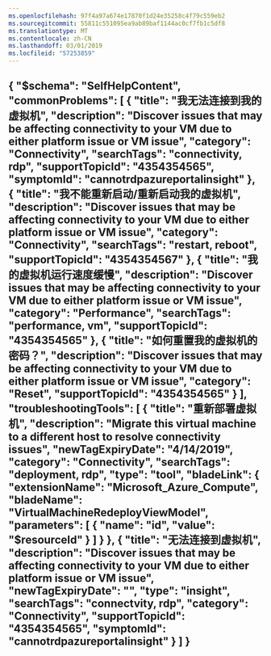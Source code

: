 ```yaml
---
ms.openlocfilehash: 97f4a97a674e17870f1d24e35258c4f79c559eb2
ms.sourcegitcommit: 55811c551095ea9ab89baf1144ac0cf7fb1c5df8
ms.translationtype: MT
ms.contentlocale: zh-CN
ms.lasthandoff: 03/01/2019
ms.locfileid: "57253859"
---
```

<properties
pageTitle="最重要的常见计算问题"
description="基于前计算问题的工作流文档菜单"        
service="microsoft.compute"
resource="virtualmachines"
authors="gamore"
displayOrder=""
articleId="7bd33a4a-8d59-4f16-a965-f1ac9deb730e"
selfHelpType="diagnoseandsolvev2"
resourceTags="linux"
productPesId="15571"
cloudEnvironments="public"
/>
---
{
    "$schema": "SelfHelpContent",
    "commonProblems": [
        {
            "title": "我无法连接到我的虚拟机",
            "description": "Discover issues that may be affecting connectivity to your VM due to either  platform issue or VM issue",
            "category": "Connectivity",
            "searchTags": "connectivity, rdp",
            "supportTopicId": "4354354565",
            "symptomId": "cannotrdpazureportalinsight"
        },
        {
            "title": "我不能重新启动/重新启动我的虚拟机",
            "description": "Discover issues that may be affecting connectivity to your VM due to either  platform issue or VM issue",
            "category": "Connectivity",
            "searchTags": "restart, reboot",
            "supportTopicId": "4354354567"
        },
        {
            "title": "我的虚拟机运行速度缓慢",
            "description": "Discover issues that may be affecting connectivity to your VM due to either  platform issue or VM issue",
            "category": "Performance",
            "searchTags": "performance, vm",
            "supportTopicId": "4354354565"
        },
        {
            "title": "如何重置我的虚拟机的密码？",
            "description": "Discover issues that may be affecting connectivity to your VM due to either  platform issue or VM issue",
            "category": "Reset",
            "supportTopicId": "4354354565"
        }
    ],
    "troubleshootingTools": [
        {
            "title": "重新部署虚拟机",
            "description": "Migrate this virtual machine to a different host to resolve connectivity issues",
            "newTagExpiryDate": "4/14/2019",
            "category": "Connectivity",
            "searchTags": "deployment, rdp",
            "type": "tool",
            "bladeLink": {
                "extensionName": "Microsoft_Azure_Compute",
                "bladeName": "VirtualMachineRedeployViewModel",
                "parameters": [
                    {
                        "name": "id",
                        "value": "$resourceId"
                    }
                ]
            }
        },
        {
            "title": "无法连接到虚拟机",
            "description": "Discover issues that may be affecting connectivity to your VM due to either  platform issue or VM issue",
            "newTagExpiryDate": "",
            "type": "insight",
            "searchTags": "connectvity, rdp",
            "category": "Connectivity",
            "supportTopicId": "4354354565",
            "symptomId": "cannotrdpazureportalinsight"
        }
    ]
}
---
